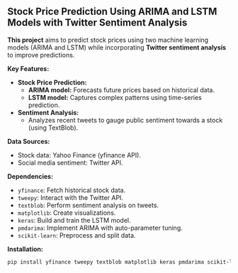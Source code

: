 ## Stock Price Prediction Using ARIMA and LSTM Models with Twitter Sentiment Analysis

**This project** aims to predict stock prices using two machine learning models (ARIMA and LSTM) while incorporating **Twitter sentiment analysis** to improve predictions.

**Key Features:**

* **Stock Price Prediction:**
    * **ARIMA model:** Forecasts future prices based on historical data.
    * **LSTM model:** Captures complex patterns using time-series prediction.
* **Sentiment Analysis:**
    * Analyzes recent tweets to gauge public sentiment towards a stock (using TextBlob).

**Data Sources:**

* Stock data: Yahoo Finance (yfinance API).
* Social media sentiment: Twitter API.

**Dependencies:**

* `yfinance`: Fetch historical stock data.
* `tweepy`: Interact with the Twitter API.
* `textblob`: Perform sentiment analysis on tweets.
* `matplotlib`: Create visualizations.
* `keras`: Build and train the LSTM model.
* `pmdarima`: Implement ARIMA with auto-parameter tuning.
* `scikit-learn`: Preprocess and split data.

**Installation:**

```bash
pip install yfinance tweepy textblob matplotlib keras pmdarima scikit-learn

